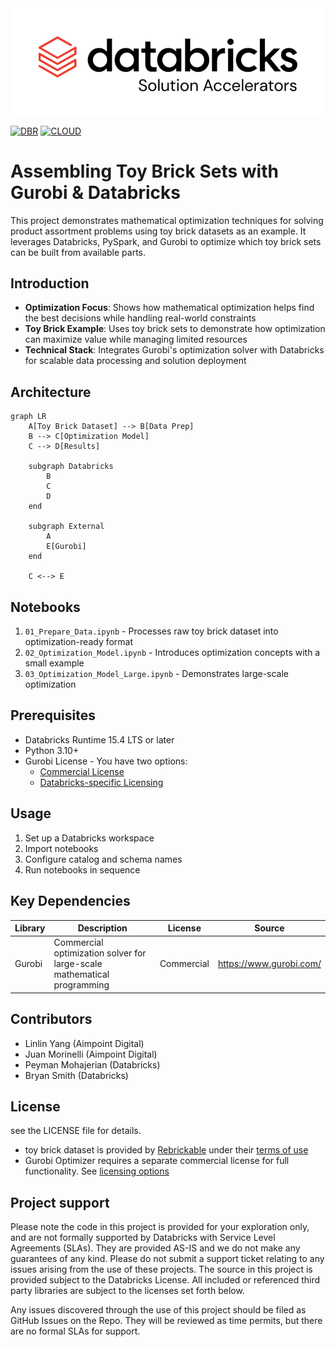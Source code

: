 <img src=https://raw.githubusercontent.com/databricks-industry-solutions/.github/main/profile/solacc_logo.png width="600px">

[![DBR](https://img.shields.io/badge/DBR-CHANGE_ME-red?logo=databricks&style=for-the-badge)](https://docs.databricks.com/release-notes/runtime/CHANGE_ME.html)
[![CLOUD](https://img.shields.io/badge/CLOUD-CHANGE_ME-blue?logo=googlecloud&style=for-the-badge)](https://databricks.com/try-databricks)

# Assembling Toy Brick Sets with Gurobi & Databricks

This project demonstrates mathematical optimization techniques for solving product assortment problems using toy brick datasets as an example. It leverages Databricks, PySpark, and Gurobi to optimize which toy brick sets can be built from available parts.

## Introduction

- **Optimization Focus**: Shows how mathematical optimization helps find the best decisions while handling real-world constraints
- **Toy Brick Example**: Uses toy brick sets to demonstrate how optimization can maximize value while managing limited resources
- **Technical Stack**: Integrates Gurobi's optimization solver with Databricks for scalable data processing and solution deployment

## Architecture

```mermaid
graph LR
    A[Toy Brick Dataset] --> B[Data Prep]
    B --> C[Optimization Model]
    C --> D[Results]
    
    subgraph Databricks
        B
        C
        D
    end

    subgraph External
        A
        E[Gurobi]
    end
    
    C <--> E
```

## Notebooks

1. `01_Prepare_Data.ipynb` - Processes raw toy brick dataset into optimization-ready format
2. `02_Optimization_Model.ipynb` - Introduces optimization concepts with a small example
3. `03_Optimization_Model_Large.ipynb` - Demonstrates large-scale optimization

## Prerequisites

- Databricks Runtime 15.4 LTS or later
- Python 3.10+
- Gurobi License - You have two options:
  - [Commercial License](https://www.gurobi.com/solutions/licensing/)
  - [Databricks-specific Licensing](https://support.gurobi.com/hc/en-us/articles/20659745842961-Databricks-Architecture-and-licensing)

## Usage

1. Set up a Databricks workspace
2. Import notebooks
3. Configure catalog and schema names
4. Run notebooks in sequence

## Key Dependencies

| Library | Description | License | Source |
|---------|-------------|---------|---------|
| Gurobi | Commercial optimization solver for large-scale mathematical programming | Commercial | https://www.gurobi.com/ |


## Contributors

- Linlin Yang (Aimpoint Digital)
- Juan Morinelli (Aimpoint Digital) 
- Peyman Mohajerian (Databricks)
- Bryan Smith (Databricks)

## License

see the LICENSE file for details.

- toy brick dataset is provided by [Rebrickable](https://rebrickable.com) under their [terms of use](https://rebrickable.com/terms/)
- Gurobi Optimizer requires a separate commercial license for full functionality. See [licensing options](https://www.gurobi.com/solutions/licensing/)


## Project support
Please note the code in this project is provided for your exploration only, and are not formally supported by Databricks with Service Level Agreements (SLAs). They are provided AS-IS and we do not make any guarantees of any kind. Please do not submit a support ticket relating to any issues arising from the use of these projects. The source in this project is provided subject to the Databricks License. All included or referenced third party libraries are subject to the licenses set forth below.

Any issues discovered through the use of this project should be filed as GitHub Issues on the Repo. They will be reviewed as time permits, but there are no formal SLAs for support.

